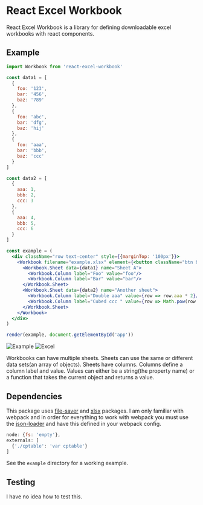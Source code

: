 # React Excel Workbook

React Excel Workbook is a library for defining downloadable excel workbooks with react components.

## Example

```jsx
import Workbook from 'react-excel-workbook'

const data1 = [
  {
    foo: '123',
    bar: '456',
    baz: '789'
  },
  {
    foo: 'abc',
    bar: 'dfg',
    baz: 'hij'
  },
  {
    foo: 'aaa',
    bar: 'bbb',
    baz: 'ccc'
  }
]

const data2 = [
  {
    aaa: 1,
    bbb: 2,
    ccc: 3
  },
  {
    aaa: 4,
    bbb: 5,
    ccc: 6
  }
]

const example = (
  <div className="row text-center" style={{marginTop: '100px'}}>
    <Workbook filename="example.xlsx" element={<button className="btn btn-lg btn-primary">Try me!</button>}>
      <Workbook.Sheet data={data1} name="Sheet A">
        <Workbook.Column label="Foo" value="foo"/>
        <Workbook.Column label="Bar" value="bar"/>
      </Workbook.Sheet>
      <Workbook.Sheet data={data2} name="Another sheet">
        <Workbook.Column label="Double aaa" value={row => row.aaa * 2}/>
        <Workbook.Column label="Cubed ccc " value={row => Math.pow(row.ccc, 3)}/>
      </Workbook.Sheet>
    </Workbook>
  </div>
)

render(example, document.getElementById('app'))
```

![Example](http://i.imgur.com/dfhivAs.png)
![Excel](http://i.imgur.com/OnInSNv.png)

Workbooks can have multiple sheets. Sheets can use the same or different data sets(an array of objects).
Sheets have columns. Columns define a column label and value. Values can either be a string(the property name) or a function
that takes the current object and returns a value.

## Dependencies

This package uses [file-saver](https://www.npmjs.com/package/file-saver) and [xlsx](https://www.npmjs.com/package/xlsx) packages. I am only familiar with webpack and in order for everything to work with webpack you must use the [json-loader](https://www.npmjs.com/package/json-loader) and have this defined in your webpack config.

```js
node: {fs: 'empty'},
externals: [
  {'./cptable': 'var cptable'}
]
```

See the `example` directory for a working example.

## Testing

I have no idea how to test this.
